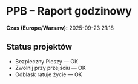 # PPB – Raport godzinowy
**Czas (Europe/Warsaw):** 2025-09-23 21:18

## Status projektów
- Bezpieczny Pieszy — OK
- Zwolnij przy przejściu — OK
- Odblask ratuje życie — OK

